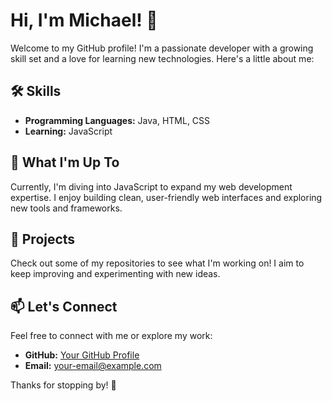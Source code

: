 # Hi, I'm Michael! 👋

Welcome to my GitHub profile! I'm a passionate developer with a growing skill set and a love for learning new technologies. Here's a little about me:

## 🛠️ Skills
- **Programming Languages:** Java, HTML, CSS
- **Learning:** JavaScript

## 🌱 What I'm Up To
Currently, I'm diving into JavaScript to expand my web development expertise. I enjoy building clean, user-friendly web interfaces and exploring new tools and frameworks.

## 📂 Projects
Check out some of my repositories to see what I'm working on! I aim to keep improving and experimenting with new ideas.

## 📫 Let's Connect
Feel free to connect with me or explore my work:
- **GitHub:** [Your GitHub Profile](https://github.com/MichaelCM7)
- **Email:** [your-email@example.com](michael.mbugua@strathmore.edu)

Thanks for stopping by! 🚀

